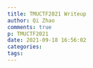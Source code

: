 ```yaml
---
title: TMUCTF2021 Writeup
author: Qi Zhao
comments: true
p: TMUCTF2021
date: 2021-09-18 16:56:02
categories:
tags:
---
```

